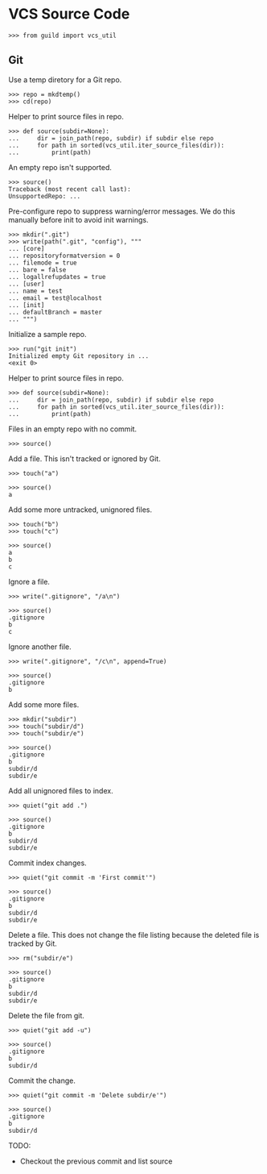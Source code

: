 # VCS Source Code

    >>> from guild import vcs_util

## Git

Use a temp diretory for a Git repo.

    >>> repo = mkdtemp()
    >>> cd(repo)

Helper to print source files in repo.

    >>> def source(subdir=None):
    ...     dir = join_path(repo, subdir) if subdir else repo
    ...     for path in sorted(vcs_util.iter_source_files(dir)):
    ...         print(path)

An empty repo isn't supported.

    >>> source()
    Traceback (most recent call last):
    UnsupportedRepo: ...

Pre-configure repo to suppress warning/error messages. We do this
manually before init to avoid init warnings.

    >>> mkdir(".git")
    >>> write(path(".git", "config"), """
    ... [core]
    ... repositoryformatversion = 0
    ... filemode = true
    ... bare = false
    ... logallrefupdates = true
    ... [user]
    ... name = test
    ... email = test@localhost
    ... [init]
    ... defaultBranch = master
    ... """)

Initialize a sample repo.

    >>> run("git init")
    Initialized empty Git repository in ...
    <exit 0>

Helper to print source files in repo.

    >>> def source(subdir=None):
    ...     dir = join_path(repo, subdir) if subdir else repo
    ...     for path in sorted(vcs_util.iter_source_files(dir)):
    ...         print(path)


Files in an empty repo with no commit.

    >>> source()

Add a file. This isn't tracked or ignored by Git.

    >>> touch("a")

    >>> source()
    a

Add some more untracked, unignored files.

    >>> touch("b")
    >>> touch("c")

    >>> source()
    a
    b
    c

Ignore a file.

    >>> write(".gitignore", "/a\n")

    >>> source()
    .gitignore
    b
    c

Ignore another file.

    >>> write(".gitignore", "/c\n", append=True)

    >>> source()
    .gitignore
    b

Add some more files.

    >>> mkdir("subdir")
    >>> touch("subdir/d")
    >>> touch("subdir/e")

    >>> source()
    .gitignore
    b
    subdir/d
    subdir/e

Add all unignored files to index.

    >>> quiet("git add .")

    >>> source()
    .gitignore
    b
    subdir/d
    subdir/e

Commit index changes.

    >>> quiet("git commit -m 'First commit'")

    >>> source()
    .gitignore
    b
    subdir/d
    subdir/e

Delete a file. This does not change the file listing because the
deleted file is tracked by Git.

    >>> rm("subdir/e")

    >>> source()
    .gitignore
    b
    subdir/d
    subdir/e

Delete the file from git.

    >>> quiet("git add -u")

    >>> source()
    .gitignore
    b
    subdir/d

Commit the change.

    >>> quiet("git commit -m 'Delete subdir/e'")

    >>> source()
    .gitignore
    b
    subdir/d

TODO:

- Checkout the previous commit and list source
